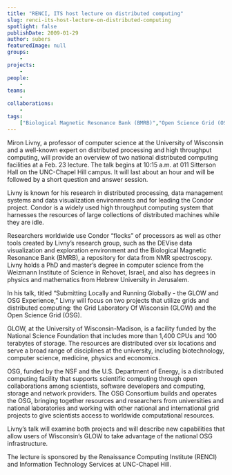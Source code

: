 ```yaml
---
title: "RENCI, ITS host lecture on distributed computing"
slug: renci-its-host-lecture-on-distributed-computing
spotlight: false
publishDate: 2009-01-29
author: subers
featuredImage: null
groups:
    - 
projects:
    - 
people:
    - 
teams: 
    - 
collaborations:
    - 
tags:
    ["Biological Magnetic Resonance Bank (BMRB)","Open Science Grid (OSG)"]
---
```

Miron Livny, a professor of computer science at the University of Wisconsin and a well-known expert on distributed processing and high throughput computing, will provide an overview of two national distributed computing facilities at a Feb. 23 lecture. The talk begins at 10:15 a.m. at 011 Sitterson Hall on the UNC-Chapel Hill campus. It will last about an hour and will be followed by a short question and answer session.

<!--more-->

Livny is known for his research in distributed processing, data management systems and data visualization environments and for leading the Condor project. Condor is a widely used high throughput computing system that harnesses the resources of large collections of distributed machines while they are idle.

Researchers worldwide use Condor “flocks” of processors as well as other tools created by Livny’s research group, such as the DEVise data visualization and exploration environment and the Biological Magnetic Resonance Bank (BMRB), a repository for data from NMR spectroscopy. Livny holds a PhD and master’s degree in computer science from the Weizmann Institute of Science in Rehovet, Israel, and also has degrees in physics and mathematics from Hebrew University in Jerusalem.

In his talk, titled “Submitting Locally and Running Globally - the GLOW and OSG Experience,” Livny will focus on two projects that utilize grids and distributed computing: the Grid Laboratory Of Wisconsin (GLOW) and the Open Science Grid (OSG).

GLOW, at the University of Wisconsin-Madison, is a facility funded by the National Science Foundation that includes more than 1,400 CPUs and 100 terabytes of storage. The resources are distributed over six locations and serve a broad range of disciplines at the university, including biotechnology, computer science, medicine, physics and economics.

OSG, funded by the NSF and the U.S. Department of Energy, is a distributed computing facility that supports scientific computing through open collaborations among scientists, software developers and computing, storage and network providers. The OSG Consortium builds and operates the OSG, bringing together resources and researchers from universities and national laboratories and working with other national and international grid projects to give scientists access to worldwide computational resources.

Livny’s talk will examine both projects and will describe new capabilities that allow users of Wisconsin’s GLOW to take advantage of the national OSG infrastructure.

The lecture is sponsored by the Renaissance Computing Institute (RENCI) and Information Technology Services at UNC-Chapel Hill.
